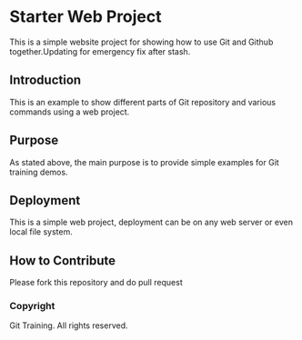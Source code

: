 # Starter Web Project

This is a simple website project for showing how to use Git and Github together.Updating for emergency fix after stash.

## Introduction

This is an example to show different parts of Git repository and various commands using a web project.

## Purpose

As stated above, the main purpose is to provide simple examples for Git training demos.

## Deployment

This is a simple web project, deployment can be on any web server or even local file system.

## How to Contribute

Please fork this repository and do pull request

### Copyright
Git Training. All rights reserved. 
